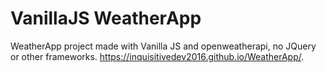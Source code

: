 # VanillaJS WeatherApp
WeatherApp project made with Vanilla JS and openweatherapi, no JQuery or other frameworks.
https://inquisitivedev2016.github.io/WeatherApp/.
